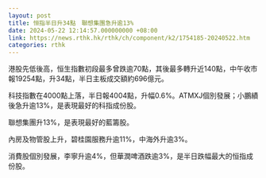 ```yaml
---
layout: post
title: 恒指半日升34點　聯想集團急升逾13%
date: 2024-05-22 12:14:57.000000000 +08:00
link: https://news.rthk.hk/rthk/ch/component/k2/1754185-20240522.htm
categories: rthk
---
```


港股先低後高，恒生指數初段最多曾跌逾70點，其後最多轉升近140點，中午收市報19254點，升34點，半日主板成交額約696億元。

科技指數在4000點上落，半日報4004點，升幅0.6%。ATMXJ個別發展；小鵬績後急升逾13%，是表現最好的科指成份股。

聯想集團升13%，是表現最好的藍籌股。

內房及物管股上升，碧桂園服務升逾11%，中海外升逾3%。

消費股個別發展，李寧升逾4%，但華潤啤酒跌逾3%，是半日跌幅最大的恒指成份股。
